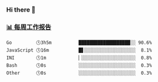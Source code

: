 ### Hi there 👋

<!-- waka-box start -->
### <a href="https://gist.github.com/b3f90cfdb958d2401b019f821c34c859" target="_blank">📊 每周工作报告</a>
```text
Go         🕓3h5m          ███████████████████░░ 90.6%
JavaScript 🕓16m           █▋░░░░░░░░░░░░░░░░░░░  8.1%
INI        🕓1m            ▏░░░░░░░░░░░░░░░░░░░░  0.8%
Bash       🕓0s            ░░░░░░░░░░░░░░░░░░░░░  0.3%
Other      🕓0s            ░░░░░░░░░░░░░░░░░░░░░  0.3%
```
<!-- waka-box end -->

<!--
**yiningv/yiningv** is a ✨ _special_ ✨ repository because its `README.md` (this file) appears on your GitHub profile.
Here are some ideas to get you started:
- 🔭 I’m currently working on ...
- 🌱 I’m currently learning ...
- 👯 I’m looking to collaborate on ...
- 🤔 I’m looking for help with ...
- 💬 Ask me about ...
- 📫 How to reach me: ...
- 😄 Pronouns: ...
- ⚡ Fun fact: ...
-->
